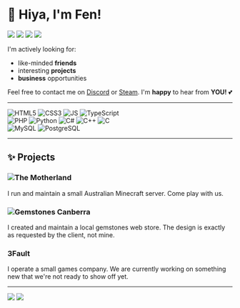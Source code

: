 # 👋 Hiya, I'm Fen!

[![](https://img.shields.io/badge/-Programmer-red?style=for-the-badge)]() [![](https://img.shields.io/badge/-Designer-blue?style=for-the-badge)]() [![](https://img.shields.io/badge/-Gamer-grey?style=for-the-badge)](https://steamcommunity.com/id/Dfeneck/) [![](https://img.shields.io/badge/-Lover-pink?style=for-the-badge)]()

I'm actively looking for:
- like-minded **friends**
- interesting **projects**
- **business** opportunities

Feel free to contact me on [Discord](https://discord.com/users/475363342794489877) or [Steam](https://steamcommunity.com/id/Dfeneck/). I'm **happy** to hear from **YOU!** 💕

---

![HTML5](https://img.shields.io/badge/HTML5-%23E34F26.svg?logo=html5&logoColor=white)
![CSS3](https://img.shields.io/badge/CSS3-%231572B6.svg?logo=css3&logoColor=white)
![JS](https://img.shields.io/badge/JavaScript-%23f7e01d.svg?logo=javascript&logoColor=white)
![TypeScript](https://img.shields.io/badge/TypeScript-%23007ACC.svg?logo=typescript&logoColor=white)&nbsp;\
![PHP](https://img.shields.io/badge/PHP-%237a86b8.svg?logo=php&logoColor=white)
![Python](https://img.shields.io/badge/Python-3670A0?logo=python&logoColor=ffdd54)
![C#](https://img.shields.io/badge/C%23-%231d9f23.svg?logo=csharp&logoColor=white)
![C++](https://img.shields.io/badge/C++-%23659ad1.svg?logo=cplusplus&logoColor=white)
![C](https://img.shields.io/badge/C-%23aabbce.svg?logo=c&logoColor=white)&nbsp;\
![MySQL](https://img.shields.io/badge/MySQL-%2300f.svg?logo=MySQL&logoColor=white)
![PostgreSQL](https://img.shields.io/badge/PostgreSQL-%23336791.svg?logo=PostgreSQL&logoColor=white)

---

## ✨ Projects
### ![The Motherland](http://themotherland.ddns.net:8317/)
I run and maintain a small Australian Minecraft server. Come play with us.

### ![Gemstones Canberra](http://feneck.net:8317/gems/)
I created and maintain a local gemstones web store. The design is exactly as requested by the client, not mine.

### 3Fault
I operate a small games company. We are currently working on something new that we're not ready to show off yet.

---

![](https://img.shields.io/badge/%F0%9F%87%A6%F0%9F%87%BAENGLISH-Native-blue?style=for-the-badge)
![](https://img.shields.io/badge/%F0%9F%87%A9%F0%9F%87%AAGERMAN-Beginner-blue?style=for-the-badge)




<!--
**dfeneck/dfeneck** is a ✨ _special_ ✨ repository because its `README.md` (this file) appears on your GitHub profile.

Here are some ideas to get you started:

- 🔭 I’m currently working on ...
- 🌱 I’m currently learning ...
- 👯 I’m looking to collaborate on ...
- 🤔 I’m looking for help with ...
- 💬 Ask me about ...
- 📫 How to reach me: ...
- 😄 Pronouns: ...
- ⚡ Fun fact: ...
-->

